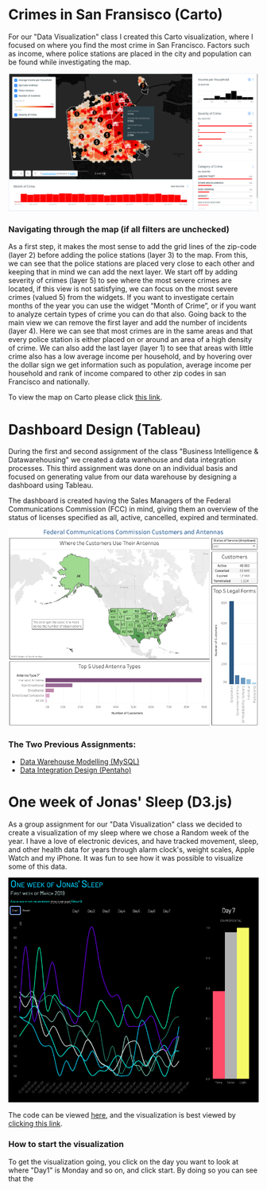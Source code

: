 # Crimes in San Fransisco (Carto)
For our "Data Visualization" class I created this Carto visualization, where I focused on where you find the most crime in San Francisco. Factors such as income, where police stations are placed in the city and population can be found while investigating the map.

![Crime in San Fransisco](https://github.com/Jonashellevang/IE_MBD_2020/blob/master/Data%20Visualization%20(Tableau%2CR%2CCarto%2CD3.js)/Carto/Carto.png)

### Navigating through the map (if all filters are unchecked)
As a first step, it makes the most sense to add the grid lines of the zip-code (layer 2) before adding the police stations (layer 3) to the map. From this, we can see that the police stations are placed very close to each other and keeping that in mind we can add the next layer. We start off by adding severity of crimes (layer 5) to see where the most severe crimes are located, if this view is not satisfying, we can focus on the most severe crimes (valued 5)
from the widgets. If you want to investigate certain months of the year you can use the widget “Month of Crime”, or if you want to analyze certain types of crime you can do that also. Going back to the main view we can remove the first layer and add the number of incidents (layer 4). Here we can see that most crimes are in the same areas and that every police station is either placed on or around an area of a high density of crime. We can also add the last layer (layer 1) to see that areas with little crime also has a low average income per household, and by hovering over the dollar sign we get information such as population, average income per household and rank of income compared to other zip codes in san Francisco and nationally.

To view the map on Carto please click [this link](https://jonashellevang.carto.com/builder/254d481d-e282-47d8-90cb-10e64c8e259a/embed).

# Dashboard Design (Tableau)
During the first and second assignment of the class "Business Intelligence & Datawarehousing" we created a data warehouse and data integration processes. This third assignment was done on an individual basis and focused on generating value from our data warehouse by designing a dashboard using Tableau.

The dashboard is created having the Sales Managers of the Federal Communications Commission (FCC) in mind, giving them an overview of the status of licenses specified as all, active, cancelled, expired and terminated.

![Tableau Dashboard](https://github.com/Jonashellevang/IE_MBD_2020/blob/master/Data%20Visualization%20(Tableau,R,Carto,D3.js)/Dashboard%20Design%20(Tableau)/Dashboard.png)

### The Two Previous Assignments:
* [Data Warehouse Modelling (MySQL)](https://github.com/Jonashellevang/IE_MBD_2020/tree/master/Data%20Warehouse%20Modelling%20(MySQL))
* [Data Integration Design (Pentaho)](https://github.com/Jonashellevang/IE_MBD_2020/tree/master/Data%20Integration%20Design%20(Pentaho))

# One week of Jonas' Sleep (D3.js)
As a group assignment for our "Data Visualization" class we decided to create a visualization of my sleep where we chose a Random week of the year. I have a love of electronic devices, and have tracked movement, sleep, and other health data for years through alarm clock's, weight scales, Apple Watch and my iPhone. It was fun to see how it was possible to visualize some of this data.

![D3.js Visualization](D3.png)

The code can be viewed [here](http://bl.ocks.org/Jonashellevang/03ec4d5e4593a451445e8726076dbe61), and the visualization is best viewed by [clicking this link](http://bl.ocks.org/Jonashellevang/raw/03ec4d5e4593a451445e8726076dbe61/).

### How to start the visualization
To get the visualization going, you click on the day you want to look at where "Day1" is Monday and so on, and click start. By doing so you can see that the 
